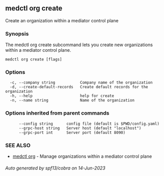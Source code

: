 ## medctl org create

Create an organization within a mediator control plane

### Synopsis

The medctl org create subcommand lets you create new organizations
within a mediator control plane.

```
medctl org create [flags]
```

### Options

```
  -c, --company string           Company name of the organization
  -d, --create-default-records   Create default records for the organization
  -h, --help                     help for create
  -n, --name string              Name of the organization
```

### Options inherited from parent commands

```
      --config string      config file (default is $PWD/config.yaml)
      --grpc-host string   Server host (default "localhost")
      --grpc-port int      Server port (default 8090)
```

### SEE ALSO

* [medctl org](medctl_org.md)	 - Manage organizations within a mediator control plane

###### Auto generated by spf13/cobra on 14-Jun-2023

